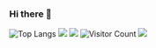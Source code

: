 ### Hi there 👋

<!--
**qq763253009/qq763253009** is a ✨ _special_ ✨ repository because its `README.md` (this file) appears on your GitHub profile.

Here are some ideas to get you started:

- 🔭 I’m currently working on ...
- 🌱 I’m currently learning ...
- 👯 I’m looking to collaborate on ...
- 🤔 I’m looking for help with ...
- 💬 Ask me about ...
- 📫 How to reach me: ...
- 😄 Pronouns: ...
- ⚡ Fun fact: ...
-->

![Top Langs](https://github-readme-stats.vercel.app/api/top-langs/?username=qq763253009&layout=compact&theme=tokyonight)
![](url)
![](https://github-readme-stats.vercel.app/api?username=qq763253009&show_icons=true&theme=transparent)
![Visitor Count](https://profile-counter.glitch.me/qq763253009/count.svg)
![](https://github-readme-activity-graph.cyclic.app/graph?username=qq763253009&theme=dracula)

